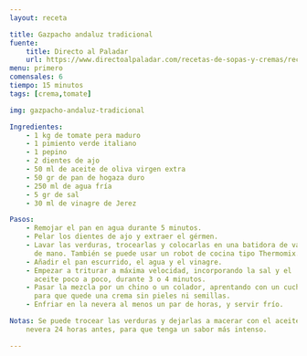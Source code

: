 ```yaml
---
layout: receta

title: Gazpacho andaluz tradicional
fuente:
    title: Directo al Paladar
    url: https://www.directoalpaladar.com/recetas-de-sopas-y-cremas/receta-de-gazpacho-andaluz-tradicional
menu: primero
comensales: 6
tiempo: 15 minutos
tags: [crema,tomate]

img: gazpacho-andaluz-tradicional

Ingredientes:
	- 1 kg de tomate pera maduro
	- 1 pimiento verde italiano
	- 1 pepino
	- 2 dientes de ajo
	- 50 ml de aceite de oliva virgen extra
	- 50 gr de pan de hogaza duro
	- 250 ml de agua fría
	- 5 gr de sal
	- 30 ml de vinagre de Jerez

Pasos:
	- Remojar el pan en agua durante 5 minutos.
	- Pelar los dientes de ajo y extraer el gérmen.
	- Lavar las verduras, trocearlas y colocarlas en una batidora de vaso o
	  de mano. También se puede usar un robot de cocina tipo Thermomix.
	- Añadir el pan escurrido, el agua y el vinagre.
	- Empezar a triturar a máxima velocidad, incorporando la sal y el
	  aceite poco a poco, durante 3 o 4 minutos.
	- Pasar la mezcla por un chino o un colador, aprentando con un cucharón
	  para que quede una crema sin pieles ni semillas.
	- Enfriar en la nevera al menos un par de horas, y servir frío.

Notas: Se puede trocear las verduras y dejarlas a macerar con el aceite en la
	nevera 24 horas antes, para que tenga un sabor más intenso.

---
```

